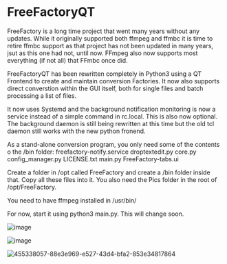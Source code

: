 # FreeFactoryQT

FreeFactory is a long time project that went many years without any updates. While it originally supported both ffmpeg and ffmbc it is time to retire ffmbc support as that project has not been updated in many years, jsut as this one had not, until now. FFmpeg also now supports most everything (if not all) that FFmbc once did.

FreeFactoryQT has been rewritten completely in Python3 using a QT Frontend to create and maintain conversion Factories. It now also supports direct converstion within the GUI itself, both for single files and batch processing a list of files.

It now uses Systemd and the background notification monitoring is now a service instead of a simple command in rc.local. This is also now optional. The background daemon is still being rewritten at this time but the old tcl daemon still works with the new python fronend.

As a stand-alone conversion program, you only need some of the contents o the /bin folder:
freefactory-notify.service
droptextedit.py
core.py
config_manager.py
LICENSE.txt
main.py
FreeFactory-tabs.ui

Create a folder in /opt called FreeFactory and create a /bin folder inside that. Copy all these files into it. You also need the Pics folder in the root of /opt/FreeFactory.

You need to have ffmpeg installed in /usr/bin/

For now, start it using python3 main.py. This will change soon.

![image](https://github.com/user-attachments/assets/d3b490a0-f5b9-47ec-930c-caa274dfe101)

![image](https://github.com/user-attachments/assets/a1866f6b-c9ac-4064-bb48-d623b3cf3474)

![455338057-88e3e969-e527-43d4-bfa2-853e34817864](https://github.com/user-attachments/assets/f53171b2-3698-4b90-9612-33b637fba7b6)


